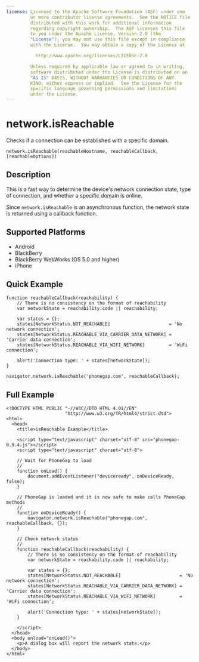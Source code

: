 ```yaml
---
license: Licensed to the Apache Software Foundation (ASF) under one
         or more contributor license agreements.  See the NOTICE file
         distributed with this work for additional information
         regarding copyright ownership.  The ASF licenses this file
         to you under the Apache License, Version 2.0 (the
         "License"); you may not use this file except in compliance
         with the License.  You may obtain a copy of the License at

           http://www.apache.org/licenses/LICENSE-2.0

         Unless required by applicable law or agreed to in writing,
         software distributed under the License is distributed on an
         "AS IS" BASIS, WITHOUT WARRANTIES OR CONDITIONS OF ANY
         KIND, either express or implied.  See the License for the
         specific language governing permissions and limitations
         under the License.
---
```


network.isReachable
===================

Checks if a connection can be established with a specific domain.

    network.isReachable(reachableHostname, reachableCallback, [reachableOptions])

Description
-----------

This is a fast way to determine the device's network connection state, type of connection, and whether a specific domain is online.

Since `network.isReachable` is an asynchronous function, the network state is returned using a callback function.

Supported Platforms
-------------------

- Android
- BlackBerry
- BlackBerry WebWorks (OS 5.0 and higher)
- iPhone

Quick Example
-------------

    function reachableCallback(reachability) {
        // There is no consistency on the format of reachability
        var networkState = reachability.code || reachability;
        
        var states = {};
        states[NetworkStatus.NOT_REACHABLE]                      = 'No network connection';
        states[NetworkStatus.REACHABLE_VIA_CARRIER_DATA_NETWORK] = 'Carrier data connection';
        states[NetworkStatus.REACHABLE_VIA_WIFI_NETWORK]         = 'WiFi connection';
    
        alert('Connection type: ' + states[networkState]);
    }
    
    navigator.network.isReachable('phonegap.com', reachableCallback);


Full Example
------------

    <!DOCTYPE HTML PUBLIC "-//W3C//DTD HTML 4.01//EN"
                          "http://www.w3.org/TR/html4/strict.dtd">
    <html>
      <head>
        <title>isReachable Example</title>
        
        <script type="text/javascript" charset="utf-8" src="phonegap-0.9.4.js"></script>
        <script type="text/javascript" charset="utf-8">
            
        // Wait for PhoneGap to load
        // 
        function onLoad() {
            document.addEventListener("deviceready", onDeviceReady, false);
        }
        
        // PhoneGap is loaded and it is now safe to make calls PhoneGap methods
        //
        function onDeviceReady() {
            navigator.network.isReachable("phonegap.com", reachableCallback, {});
        }
        
        // Check network status
        //
        function reachableCallback(reachability) {
            // There is no consistency on the format of reachability
            var networkState = reachability.code || reachability;
            
            var states = {};
            states[NetworkStatus.NOT_REACHABLE]                      = 'No network connection';
            states[NetworkStatus.REACHABLE_VIA_CARRIER_DATA_NETWORK] = 'Carrier data connection';
            states[NetworkStatus.REACHABLE_VIA_WIFI_NETWORK]         = 'WiFi connection';
            
            alert('Connection type: ' + states[networkState]);
        }
        
        </script>
      </head>
      <body onload="onLoad()">
        <p>A dialog box will report the network state.</p>
      </body>
    </html>
